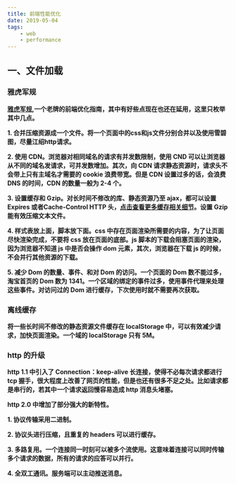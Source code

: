 ```yaml
---
title: 前端性能优化
date: 2019-05-04
tags:
    - web
    - performance
---
```


## 一、文件加载

### 雅虎军规

**[雅虎军规](https://www.cnblogs.com/xianyulaodi/p/5755079.html#_label7),一个老牌的前端优化指南，其中有好些点现在也还在延用，这里只枚举其中几点。**

**1.    合并压缩资源成一个文件。将一个页面中的css和js文件分别合并以及使用雪碧图，尽量江绍http请求。**

**2.    使用 CDN。浏览器对相同域名的请求有并发数限制，使用 CND 可以让浏览器从不同的域名发请求，可并发数增加。其次，向 CDN 请求静态资源时，请求头不会带上只有主域名才需要的 cookie 浪费带宽。但是 CDN 设置过多的话，会浪费 DNS 的时间，CDN 的数量一般为 2-4 个。**

**3.    设置缓存和 Gzip。对长时间不修改的库、静态资源乃至 ajax，都可以设置 Expires 或者Cache-Control HTTP 头，[点击查看更多缓存相关细节](#1)。设置 Gzip 能有效压缩文本文件。**

**4.    样式表放上面，脚本放下面。css 中存在页面渲染所需要的内容，为了让页面尽快渲染完成，不要将 css 放在页面的底部。js 脚本的下载会阻塞页面的渲染，因为浏览器不知道 js 中是否会操作 dom 元素，其次，浏览器在下载 js 的时候，不会并行其他资源的下载。**

**5.    减少 Dom 的数量、事件、和对 Dom 的访问。一个页面的 Dom 数不能过多，淘宝首页的 Dom 数为 1341。一个区域的绑定的事件过多，使用事件代理来处理这些事件。对访问过的 Dom 进行缓存，下次使用时就不需要再次获取。**

### 离线缓存

**将一些长时间不修改的静态资源文件缓存在 localStorage 中，可以有效减少请求，加快页面渲染。一个域的 localStorage 只有 5M。**

### http 的升级

**http 1.1 中引入了 Connection：keep-alive 长连接，使得不必每次请求都进行 tcp 握手，很大程度上改善了网页的性能，但是也还有很多不足之处。比如请求都是串行的，若其中一个请求返回慢容易造成 http 消息头堵塞。**

**http 2.0 中增加了部分强大的新特性。**

**1.    协议传输采用二进制。**

**2.    协议头进行压缩，且重复的 headers 可以进行缓存。**

**3.    多路复用。一个连接同一时刻可以被多个流使用。这意味着连接可以同时传输多个请求的数据，所有的请求的应答可以并行。**

**4.    全双工通讯。服务端可以主动推送消息。**